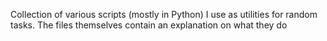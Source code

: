 Collection of various scripts (mostly in Python) I use as utilities for random tasks. The files themselves contain an explanation on what they do
